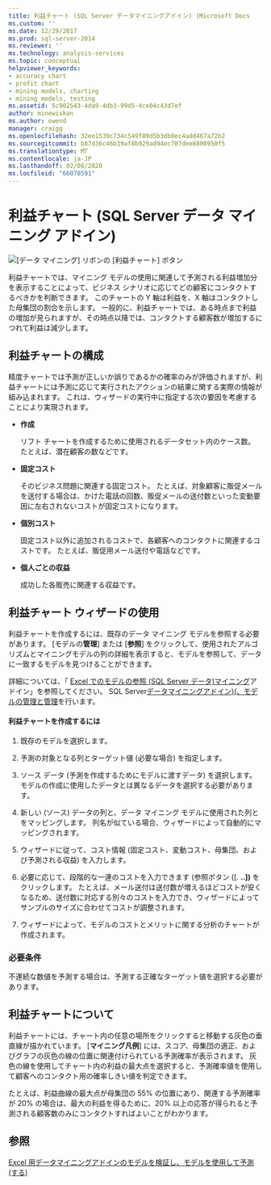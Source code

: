```yaml
---
title: 利益チャート (SQL Server データマイニングアドイン) |Microsoft Docs
ms.custom: ''
ms.date: 12/29/2017
ms.prod: sql-server-2014
ms.reviewer: ''
ms.technology: analysis-services
ms.topic: conceptual
helpviewer_keywords:
- accuracy chart
- profit chart
- mining models, charting
- mining models, testing
ms.assetid: 5c902543-4da9-4db3-99d5-4ce04c43d7ef
author: minewiskan
ms.author: owend
manager: craigg
ms.openlocfilehash: 32ee1539c734c549f89d5b3db8ec4add467a72b2
ms.sourcegitcommit: b87d36c46b39af8b929ad94ec707dee8800950f5
ms.translationtype: MT
ms.contentlocale: ja-JP
ms.lasthandoff: 02/08/2020
ms.locfileid: "66070591"
---
```

# <a name="profit-chart-sql-server-data-mining-add-ins"></a>利益チャート (SQL Server データ マイニング アドイン)
  ![[データ マイニング] リボンの [利益チャート] ボタン](media/dmc-profitchart.gif "[データ マイニング] リボンの [利益チャート] ボタン")  
  
 利益チャートでは、マイニング モデルの使用に関連して予測される利益増加分を表示することによって、ビジネス シナリオに応じてどの顧客にコンタクトするべきかを判断できます。 このチャートの Y 軸は利益を、X 軸はコンタクトした母集団の割合を示します。 一般的に、利益チャートでは、ある時点まで利益の増加が見られますが、その時点以降では、コンタクトする顧客数が増加するにつれて利益は減少します。  
  
## <a name="configuring-the-profit-chart"></a>利益チャートの構成  
 精度チャートでは予測が正しいか誤りであるかの確率のみが評価されますが、利益チャートには予測に応じて実行されたアクションの結果に関する実際の情報が組み込まれます。 これは、ウィザードの実行中に指定する次の要因を考慮することにより実現されます。  
  
-   **作成**  
  
     リフト チャートを作成するために使用されるデータセット内のケース数。 たとえば、潜在顧客の数などです。  
  
-   **固定コスト**  
  
     そのビジネス問題に関連する固定コスト。 たとえば、対象顧客に販促メールを送付する場合は、かけた電話の回数、販促メールの送付数といった変動要因に左右されないコストが固定コストになります。  
  
-   **個別コスト**  
  
     固定コスト以外に追加されるコストで、各顧客へのコンタクトに関連するコストです。 たとえば、販促用メール送付や電話などです。  
  
-   **個人ごとの収益**  
  
     成功した各販売に関連する収益です。  
  
## <a name="using-the-profit-chart-wizard"></a>利益チャート ウィザードの使用  
 利益チャートを作成するには、既存のデータ マイニング モデルを参照する必要があります。 [モデルの**管理**] または [**参照**] をクリックして、使用されたアルゴリズムとマイニングモデルの列の詳細を表示すると、モデルを参照して、データに一致するモデルを見つけることができます。  
  
 詳細については、「 [Excel でのモデルの参照 &#40;SQL Server データ&#41;マイニング](browsing-models-in-excel-sql-server-data-mining-add-ins.md)アドイン」を参照してください。 SQL Server[データマイニングアドイン&#41;&#40;、モデルの管理と管理](manage-models-sql-server-data-mining-add-ins.md)を行います。  
  
#### <a name="to-create-a-profit-chart"></a>利益チャートを作成するには  
  
1.  既存のモデルを選択します。  
  
2.  予測の対象となる列とターゲット値 (必要な場合) を指定します。  
  
3.  ソース データ (予測を作成するためにモデルに渡すデータ) を選択します。 モデルの作成に使用したデータとは異なるデータを選択する必要があります。  
  
4.  新しい (ソース) データの列と、データ マイニング モデルに使用された列とをマッピングします。 列名が似ている場合、ウィザードによって自動的にマッピングされます。  
  
5.  ウィザードに従って、コスト情報 (固定コスト、変動コスト、母集団、および予測される収益) を入力します。  
  
6.  必要に応じて、段階的な一連のコストを入力できます (参照ボタン ([. **..])** をクリックします。 たとえば、メール送付は送付数が増えるほどコストが安くなるため、送付数に対応する別々のコストを入力でき、ウィザードによってサンプルのサイズに合わせてコストが調整されます。  
  
7.  ウィザードによって、モデルのコストとメリットに関する分析のチャートが作成されます。  
  
### <a name="requirements"></a>必要条件  
 不連続な数値を予測する場合は、予測する正確なターゲット値を選択する必要があります。  
  
## <a name="understanding-the-profit-chart"></a>利益チャートについて  
 利益チャートには、チャート内の任意の場所をクリックすると移動する灰色の垂直線が描かれています。 [**マイニング凡例**] には、スコア、母集団の適正、およびグラフの灰色の線の位置に関連付けられている予測確率が表示されます。 灰色の線を使用してチャート内の利益の最大点を選択すると、予測確率値を使用して顧客へのコンタクト用の確率しきい値を判定できます。  
  
 たとえば、利益曲線の最大点が母集団の 55% の位置にあり、関連する予測確率が 20% の場合は、最大の利益を得るために、20% 以上の応答が得られると予測される顧客数のみにコンタクトすればよいことがわかります。  
  
## <a name="see-also"></a>参照  
 [Excel 用データマイニングアドインのモデルを検証し、モデルを使用して予測 &#40;する&#41;](validating-models-and-using-models-for-prediction-data-mining-add-ins-for-excel.md)  
  
  
